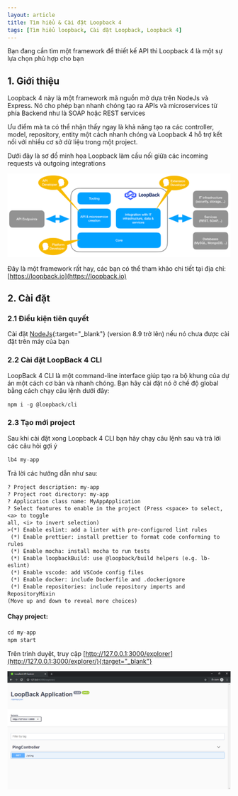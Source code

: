 ```yaml
---
layout: article
title: Tìm hiểu & Cài đặt Loopback 4
tags: [Tìm hiểu loopback, Cài đặt Loopback, Loopback 4]
---
```

Bạn đang cần tìm một framework để thiết kế API thì Loopback 4 là một sự lựa chọn phù hợp cho bạn
## 1. Giới thiệu
Loopback 4 này là một framework mã nguồn mở dựa trên NodeJs và Express. Nó cho phép bạn nhanh chóng tạo ra APIs và microservices từ phía Backend như là SOAP hoặc REST services

Ưu điểm mà ta có thể nhận thấy ngay là khả năng tạo ra các controller, model, repository, entity một cách nhanh chóng và Loopback 4 hỗ trợ kết nối với nhiều cơ sở dữ liệu trong một project.

Dưới đây là sơ đồ minh họa Loopback làm cầu nối giữa các incoming requests và outgoing integrations

![ảnh minh họa incoming requests và outgoing integrations](/assets/images/lb4-high-level.png "Logo Title Text 1")

Đây là một framework rất hay, các bạn có thể tham khảo chi tiết tại địa chỉ: [https://loopback.io](https://loopback.io)

## 2. Cài đặt
### 2.1 Điều kiện tiên quyết
Cài đặt [NodeJs](https://nodejs.org/en/download/){:target="_blank"} (version 8.9 trở lên) nếu nó chưa được cài đặt trên máy của bạn

### 2.2 Cài đặt LoopBack 4 CLI
LoopBack 4 CLI là một command-line interface giúp tạo ra bộ khung của dự án một cách cơ bản và nhanh chóng.
Bạn hãy cài đặt nó ở chế độ global bằng cách chạy câu lệnh dưới đây:
```javascript
npm i -g @loopback/cli
```
### 2.3 Tạo mới project
Sau khi cài đặt xong Loopback 4 CLI bạn hãy chạy câu lệnh sau và trả lời các câu hỏi gợi ý
```javascript
lb4 my-app
```
Trả lời các hướng dẫn như sau:
```
? Project description: my-app
? Project root directory: my-app
? Application class name: MyAppApplication
? Select features to enable in the project (Press <space> to select, <a> to toggle
all, <i> to invert selection)
>(*) Enable eslint: add a linter with pre-configured lint rules
 (*) Enable prettier: install prettier to format code conforming to rules
 (*) Enable mocha: install mocha to run tests
 (*) Enable loopbackBuild: use @loopback/build helpers (e.g. lb-eslint)
 (*) Enable vscode: add VSCode config files
 (*) Enable docker: include Dockerfile and .dockerignore
 (*) Enable repositories: include repository imports and RepositoryMixin
(Move up and down to reveal more choices)
```
#### Chạy project:
```javascript
cd my-app
npm start
```
Trên trình duyệt, truy cập [http://127.0.0.1:3000/explorer](http://127.0.0.1:3000/explorer/){:target="_blank"}

![explorer.PNG](/assets/images/explorer.PNG "loopback explorer")